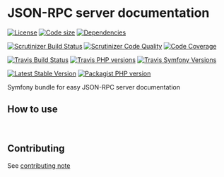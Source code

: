 # JSON-RPC server documentation
[![License](https://img.shields.io/github/license/yoanm/symfony-jsonrpc-http-server-doc.svg)](https://github.com/yoanm/symfony-jsonrpc-http-server-doc) [![Code size](https://img.shields.io/github/languages/code-size/yoanm/symfony-jsonrpc-http-server-doc.svg)](https://github.com/yoanm/symfony-jsonrpc-http-server-doc) [![Dependencies](https://img.shields.io/librariesio/github/yoanm/symfony-jsonrpc-http-server-doc.svg)](https://libraries.io/packagist/yoanm%2Fsymfony-jsonrpc-http-server-doc)

[![Scrutinizer Build Status](https://img.shields.io/scrutinizer/build/g/yoanm/symfony-jsonrpc-http-server-doc.svg?label=Scrutinizer&logo=scrutinizer)](https://scrutinizer-ci.com/g/yoanm/symfony-jsonrpc-http-server-doc/build-status/master) [![Scrutinizer Code Quality](https://img.shields.io/scrutinizer/g/yoanm/symfony-jsonrpc-http-server-doc/master.svg?logo=scrutinizer)](https://scrutinizer-ci.com/g/yoanm/symfony-jsonrpc-http-server-doc/?branch=master) [![Code Coverage](https://img.shields.io/scrutinizer/coverage/g/yoanm/symfony-jsonrpc-http-server-doc/master.svg?logo=scrutinizer)](https://scrutinizer-ci.com/g/yoanm/symfony-jsonrpc-http-server-doc/?branch=master)

[![Travis Build Status](https://img.shields.io/travis/com/yoanm/symfony-jsonrpc-http-server-doc/master.svg?label=Travis&logo=travis)](https://travis-ci.com/yoanm/symfony-jsonrpc-http-server-doc) [![Travis PHP versions](https://img.shields.io/travis/php-v/yoanm/symfony-jsonrpc-http-server-doc.svg?logo=travis)](https://php.net/) [![Travis Symfony Versions](https://img.shields.io/badge/Symfony-v3%20%2F%20v4-8892BF.svg?logo=travis)](https://symfony.com/)

[![Latest Stable Version](https://img.shields.io/packagist/v/yoanm/symfony-jsonrpc-http-server-doc.svg)](https://packagist.org/packages/yoanm/symfony-jsonrpc-http-server-doc) [![Packagist PHP version](https://img.shields.io/packagist/php-v/yoanm/symfony-jsonrpc-http-server-doc.svg)](https://packagist.org/packages/yoanm/symfony-jsonrpc-http-server-doc)

Symfony bundle for easy JSON-RPC server documentation

## How to use

   

## Contributing
See [contributing note](./CONTRIBUTING.md)
